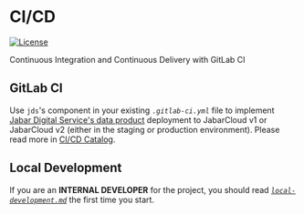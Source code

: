 <!--
Copyright (C) Pipin Fitriadi - All Rights Reserved

Unauthorized copying of this file, via any medium is strictly prohibited
Proprietary and confidential
Written by Pipin Fitriadi <pipinfitriadi@gmail.com>, 28 August 2024
-->

# CI/CD

[![License](https://img.shields.io/gitlab/license/pipinfitriadi%2Fci-cd)](LICENSE)

Continuous Integration and Continuous Delivery with GitLab CI

## GitLab CI

Use `jds`'s component in your existing _`.gitlab-ci.yml`_ file to implement [Jabar Digital Service's data product](https://gitlab.com/jdsteam/core-data-platform/data-products/template-data-product) deployment to JabarCloud v1 or JabarCloud v2 (either in the staging or production environment). Please read more in [CI/CD Catalog](https://gitlab.com/explore/catalog/pipinfitriadi/ci-cd).

## Local Development

If you are an **INTERNAL DEVELOPER** for the project, you should read [_`local-development.md`_](local-development.md) the first time you start.
